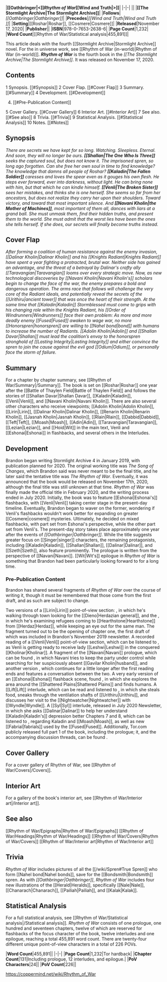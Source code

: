 |**[[Oathbringer\|<]]*Rhythm of War*[[Wind and Truth\|>]]**|
|-|-|
||
|**[[The Stormlight Archive\|The Stormlight Archive]]**|
|**Follows**|*[[Oathbringer\|Oathbringer]]*|
|**Precedes**|*[[Wind and Truth\|Wind and Truth ]]*|
|**Setting**|[[Roshar\|Roshar]], [[Cosmere\|Cosmere]]|
|**Released**|November 17, 2020|
|**Publisher**||
|**ISBN**|978-0-7653-2638-6|
|**Page Count**|1,232|
|**Word Count**|[[Rhythm of War/Statistical analysis\|455,891]]|

This article deals with the fourth [[Stormlight Archive\|Stormlight Archive]] novel. For the in universe work, see [[Rhythm of War (in-world)\|Rhythm of War (in-world)]].
***Rhythm of War*** is the fourth book in the *[[The Stormlight Archive\|The Stormlight Archive]]*. It was released on November 17, 2020.

## Contents

1 Synopsis. [[#Synopsis]] 
2 Cover Flap. [[#Cover Flap]] 
3 Summary. [[#Summary]] 
4 Development. [[#Development]] 

4. [[#Pre-Publication Content]] 


5 Cover Gallery. [[#Cover Gallery]] 
6 Interior Art. [[#Interior Art]] 
7 See also. [[#See also]] 
8 Trivia. [[#Trivia]] 
9 Statistical Analysis. [[#Statistical Analysis]] 
10 Notes. [[#Notes]] 


## Synopsis
*There are secrets we have kept for so long. Watching. Sleepless. Eternal. And soon, they will no longer be ours.*
***[[Shallan\|The One Who Is Three]]** seeks the captured soul, but does not know it. The imprisoned spren, so long ago forgotten. Can she free her own soul in time to find knowledge? The knowledge that damns all people of Roshar?*
***[[Kaladin\|The Fallen Soldier]]** caresses and loves the spear even as it gouges his own flesh. He steps ever forward, ever into darkness, without light. He can bring none with him, but that which he can kindle himself.*
***[[Venli\|The Broken Sister]]** sees her mistakes, and thinks she is one herself. She seems so far from her ancestors, but does not realize they carry her upon their shoulders. Toward victory, and toward that most important silence.*
*And **[[Navani Kholin\|the Mother of Machines]]**, most important of them all, dances with liars at a grand ball. She must unmask them, find their hidden truths, and present them to the world. She must admit that the worst lies have been the ones she tells herself.*
*If she does, our secrets will finally become truths instead.*

## Cover Flap
*After forming a coalition of human resistance against the enemy invasion, [[Dalinar Kholin\|Dalinar Kholin]] and his [[Knights Radiant\|Knights Radiant]] have spent a year fighting a protracted, brutal war. Neither side has gained an advantage, and the threat of a betrayal by Dalinar's crafty ally [[Taravangian\|Taravangian]] looms over every strategic move.*
*Now, as new technological discoveries by [[Navani Kholin\|Navani Kholin's]] scholars begin to change the face of the war, the enemy prepares a bold and dangerous operation. The arms race that follows will challenge the very core of the Radiant ideals, and potentially reveal the secrets of the [[Urithiru\|ancient tower]] that was once the heart of their strength.*
*At the same time that [[Kaladin\|Kaladin]] Stormblessed must come to grips with his changing role within the Knights Radiant, his [[Order of Windrunners\|Windrunners]] face their own problem: As more and more deadly enemy [[Fused\|Fused]] awaken to wage war, no more [[Honorspren\|honorspren]] are willing to [[Nahel bond\|bond]] with humans to increase the number of Radiants. [[Adolin Kholin\|Adolin]] and [[Shallan Davar\|Shallan]] must lead the coalition’s envoy to the honorspren stronghold of [[Lasting Integrity\|Lasting Integrity]] and either convince the spren to join the cause against the evil god [[Odium\|Odium]], or personally face the storm of failure.*

## Summary
For a chapter by chapter summary, see [[Rhythm of War/Summary\|/Summary]].
The book is set on [[Roshar\|Roshar]] one year after the [[Battle of Thaylen Field\|Battle of Thaylen Field]] and follows the stories of [[Shallan Davar\|Shallan Davar]], [[Kaladin\|Kaladin]], [[Venli\|Venli]], and [[Navani Kholin\|Navani Kholin]]. There are also several other characters who receive viewpoints; [[Adolin Kholin\|Adolin Kholin]], [[Lirin\|Lirin]], [[Dalinar Kholin\|Dalinar Kholin]], [[Renarin Kholin\|Renarin Kholin]], [[Jasnah Kholin\|Jasnah Kholin]], [[Rlain\|Rlain]], [[Dabbid\|Dabbid]], [[Teft\|Teft]], [[Moash\|Moash]], [[Adin\|Adin]], [[Taravangian\|Taravangian]], [[Lezian\|Lezian]], and [[Hoid\|Wit]] in the main text, Venli and [[Eshonai\|Eshonai]] in flashbacks, and several others in the Interludes.

## Development
Brandon began writing Stormlight Archive 4 in January 2019, with publication planned for 2020. The original working title was *The Song of Changes*, which Brandon said was never meant to be the final title, and he later said the tentative title was *The Rhythm of War*. Eventually, it was announced that the book would be released on November 17th, 2020, although the final title was still unknown at that time. *Rhythm of War* was finally made the official title in February 2020, and the writing process ended in July 2020.
Initially, the book was to feature [[Eshonai\|Eshonai's]] flashbacks, with [[Venli\|Venli]] taking center stage in the present-day timeline. Eventually, Brandon began to waver on the former, wondering if Venli's flashbacks wouldn't work better for expanding on greater [[Cosmere\|cosmere]] mysteries. Ultimately, he decided on mixed flashbacks, with part set from Eshonai's perspective, while the other part set from Venli's.
The present-day story takes place approximately one year after the events of *[[Oathbringer\|Oathbringer]]*. While the title suggests greater focus on [[Singer\|singer]] characters, the remaining protagonists, including [[Kaladin\|Kaladin]], [[Shallan\|Shallan]], [[Dalinar\|Dalinar]], and [[Szeth\|Szeth]], also feature prominently. The prologue is written from the perspective of [[Navani\|Navani]].
[[Wit\|Wit's]] epilogue in *Rhythm of War* is something that Brandon had been particularly looking forward to for a long time.

### Pre-Publication Content
Brandon has shared several fragments of *Rhythm of War* over the course of writing it, though it must be remembered that those come from the first draft, and as such are subject to change.

Two versions of a [[Lirin\|Lirin]] point-of-view section: , in which he's walking through town looking for the [[Dieno\|Herdazian general]], and the , in which he's examining refugees coming to [[Hearthstone\|Hearthstone]] from [[Herdaz\|Herdaz]], while keeping an eye out for the same man. The fragment turned out to be the opening of chapter one, the first draft of which was included in Brandon's November 2019 newsletter.
A recorded reading of a [[Venli\|Venli]] point-of-view section, which can be listened to , as Venli is getting ready to receive lady [[Leshwi\|Leshwi]] in the conquered [[Kholinar\|Kholinar]].
A fragment of the [[Navani\|Navani]] prologue, which can be found , in which Navani tries to keep the party under control while searching for her suspiciously absent [[Gavilar Kholin\|husband]], and another version , which continues for a little longer after the first reading ends and features a conversation between the two.
A very early version of an [[Eshonai\|Eshonai]] flashback scene, found , in which she explores the area around the [[Shattered Plains\|Shattered Plains]] and finds humans.
A [[Lift\|Lift]] interlude, which can be read and listened to , in which she steals food, sneaks through the ventilation shafts of [[Urithiru\|Urithiru]], and discusses her visit to the [[Nightwatcher\|Nightwatcher]] with [[Wyndle\|Wyndle]].
A [[Syl\|Syl]] interlude, released in July 2020 Newsletter, in which she asks [[Dalinar\|Dalinar]] to help her understand [[Kaladin\|Kaladin's]] depression better
Chapters 7 and 8, which can be listened to , regarding Kaladin and [[Moash\|Moash]], as well as new [[Fabrial\|fabrials]] used by the [[Fused\|Fused]].
Additionally, Tor.com publicly released full part 1 of the book, including the prologue; it, and the accompanying discussion threads, can be found .

## Cover Gallery
For a cover gallery of Rhythm of War, see [[Rhythm of War/Covers\|/Covers]].
## Interior Art
For a gallery of the book's interior art, see [[Rhythm of War/Interior art\|/Interior art]].
## See also
[[Rhythm of War/Epigraphs\|Rhythm of War/Epigraphs]]
[[Rhythm of War/Headings\|Rhythm of War/Headings]]
[[Rhythm of War/Covers\|Rhythm of War/Covers]]
[[Rhythm of War/Interior art\|Rhythm of War/Interior art]]
## Trivia
*Rhythm of War* includes pictures of all the [[/wiki/Spren#True Spren]] who form [[Nahel bond\|Nahel bonds]], save for the [[Bondsmith\|Bondsmith]] spren.
As with *[[Oathbringer\|Oathbringer]]*, *Rhythm of War* includes four new illustrations of the [[Herald\|Heralds]], specifically [[Nale\|Nale]], [[Chanarach\|Chanarach]], [[Pailiah\|Pailiah]], and [[Kalak\|Kalak]].
## Statistical Analysis
For a full statistical analysis, see [[Rhythm of War/Statistical analysis\|/Statistical analysis]].
*Rhythm of War* consists of one prologue, one hundred and seventeen chapters, twelve of which are reserved for flashbacks of the focus character of the book, twelve interludes and one epilogue, reaching a total 455,891 word count. There are twenty-four different unique point-of-view characters in a total of 226 POVs.

|**Word Count**|455,891||
|-|-|
|**Page Count**|1,232|Tor hardback|
|**Chapter Count**|131|Including prologue, 12 interludes, and epilogue.|
|**PoV Characters**|24||
|**PoV Count**|226||



https://coppermind.net/wiki/Rhythm_of_War